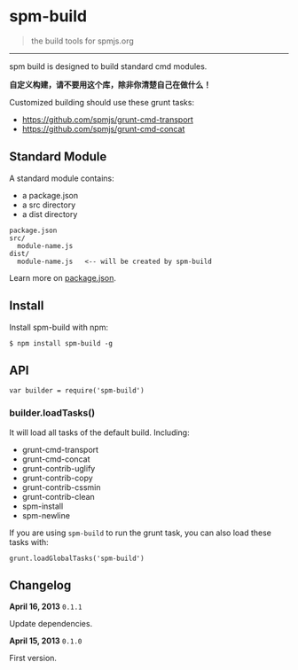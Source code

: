 # spm-build

> the build tools for spmjs.org

-----

spm build is designed to build standard cmd modules.

**自定义构建，请不要用这个库，除非你清楚自己在做什么！**

Customized building should use these grunt tasks:

- https://github.com/spmjs/grunt-cmd-transport
- https://github.com/spmjs/grunt-cmd-concat

## Standard Module

A standard module contains:

- a package.json
- a src directory
- a dist directory

```
package.json
src/
  module-name.js
dist/
  module-name.js   <-- will be created by spm-build
```

Learn more on [package.json](http://docs.spmjs.org/en/package).


## Install

Install spm-build with npm:

    $ npm install spm-build -g


## API

```
var builder = require('spm-build')
```

### builder.loadTasks()

It will load all tasks of the default build. Including:

- grunt-cmd-transport
- grunt-cmd-concat
- grunt-contrib-uglify
- grunt-contrib-copy
- grunt-contrib-cssmin
- grunt-contrib-clean
- spm-install
- spm-newline

If you are using `spm-build` to run the grunt task, you can also load these tasks with:

    grunt.loadGlobalTasks('spm-build')


## Changelog

**April 16, 2013** `0.1.1`

Update dependencies.

**April 15, 2013** `0.1.0`

First version.
